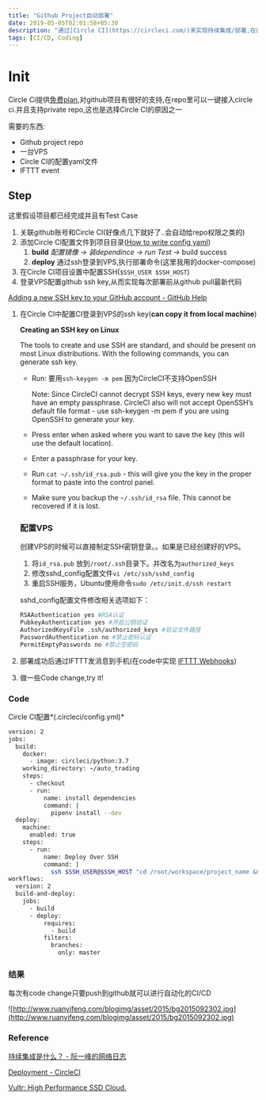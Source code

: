 ```yaml
---
title: "Github Project自动部署"
date: 2019-05-05T02:01:58+05:30
description: "通过[Circle CI](https://circleci.com/)来实现持续集成/部署,在部署成功任务开始后通过[IFTTT](https://ifttt.com/discover)发消息到手机"
tags: [CI/CD, Coding]
---
```


# Init

Circle Ci提供[免费plan](https://github.com/marketplace/circleci/plan/MDIyOk1hcmtldHBsYWNlTGlzdGluZ1BsYW45MA==#pricing-and-setup),对github项目有很好的支持,在repo里可以一键接入circle ci.并且支持private repo,这也是选择Circle CI的原因之一

需要的东西:

- Github project repo
- 一台VPS
- Circle CI的配置yaml文件
- IFTTT event

## Step

这里假设项目都已经完成并且有Test Case

1. 关联github账号和Circle CI(好像点几下就好了..会自动给repo权限之类的)
2. 添加Circle CI配置文件到项目目录([How to write config yaml](https://circleci.com/docs/))
    1. **build** *配置镜像 → 装dependince → run Test →* build success
    2. **deploy** 通过ssh登录到VPS,执行部署命令(这里我用的docker-compose)
3. 在Circle CI项目设置中配置SSH(`$SSH_USER $SSH_HOST`)
4. 登录VPS配置github ssh key,从而实现每次部署前从github pull最新代码

[Adding a new SSH key to your GitHub account - GitHub Help](https://help.github.com/en/articles/adding-a-new-ssh-key-to-your-github-account)

1. 在Circle CI中配置CI登录到VPS的ssh key(**can copy it from local machine**)

    **Creating an SSH key on Linux**

    The tools to create and use SSH are standard, and should be present on most Linux distributions. With the following commands, you can generate ssh key.

    - Run: 要用`ssh-keygen -m pem`  因为CircleCI不支持OpenSSH

        Note: Since CircleCI cannot decrypt SSH keys, every new key must have an empty passphrase. CircleCI also will not accept OpenSSH’s default file format - use ssh-keygen -m pem if you are using OpenSSH to generate your key.

    - Press enter when asked where you want to save the key (this will use the default location).
    - Enter a passphrase for your key.
    - Run `cat ~/.ssh/id_rsa.pub` - this will give you the key in the proper format to paste into the control panel.
    - Make sure you backup the `~/.ssh/id_rsa` file. This cannot be recovered if it is lost.

    ### **配置VPS**

    创建VPS的时候可以直接制定SSH密钥登录。。如果是已经创建好的VPS。

    1. 将`id_rsa.pub` 放到`/root/.ssh`目录下。并改名为`authorized_keys`
    2. 修改sshd_config配置文件`vi /etc/ssh/sshd_config`
    3. 重启SSH服务，Ubuntu使用命令`sudo /etc/init.d/ssh restart`

    sshd_config配置文件修改相关选项如下：

    ```bash
    RSAAuthentication yes #RSA认证
    PubkeyAuthentication yes #开启公钥验证
    AuthorizedKeysFile .ssh/authorized_keys #验证文件路径
    PasswordAuthentication no #禁止密码认证
    PermitEmptyPasswords no #禁止空密码
    ```

2. 部署成功后通过IFTTT发消息到手机(在code中实现 [IFTTT Webhooks](https://help.ifttt.com/hc/en-us/articles/115010230347-The-Webhooks-Service))
3. 做一些Code change,try it!

### Code

Circle CI配置*(.circleci/config.yml)*

```bash
version: 2
jobs:
  build:
    docker:
      - image: circleci/python:3.7
    working_directory: ~/auto_trading
    steps:
      - checkout
      - run:
          name: install dependencies
          command: |
            pipenv install --dev
  deploy:
    machine:
      enabled: true
    steps:
      - run:
          name: Deploy Over SSH
          command: |
            ssh $SSH_USER@$SSH_HOST "cd /root/workspace/project_name && git pull && docker-compose build && docker-compose up -d"
workflows:
  version: 2
  build-and-deploy:
    jobs:
      - build
      - deploy:
          requires:
            - build
          filters:
            branches:
              only: master
```

### 结果

每次有code change只要push到github就可以进行自动化的CI/CD

![http://www.ruanyifeng.com/blogimg/asset/2015/bg2015092302.jpg](http://www.ruanyifeng.com/blogimg/asset/2015/bg2015092302.jpg)

### Reference

[持续集成是什么？ - 阮一峰的网络日志](http://www.ruanyifeng.com/blog/2015/09/continuous-integration.html)

[Deployment - CircleCI](https://circleci.com/docs/2.0/deployment/)

[Vultr: High Performance SSD Cloud.](https://www.vultr.com/docs/how-do-i-generate-ssh-keys/)